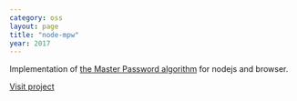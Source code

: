 ```yaml
---
category: oss
layout: page
title: "node-mpw"
year: 2017
---
```


<p>Implementation of <a href="https://ssl.masterpasswordapp.com/algorithm.html" target="_blank" rel="noopener noreferrer">the Master Password algorithm</a> for nodejs and browser.</p>

<p><a href="https://github.com/blvdgroup/node-mpw" target="_blank" rel="noopener noreferrer">Visit project</a></p>

